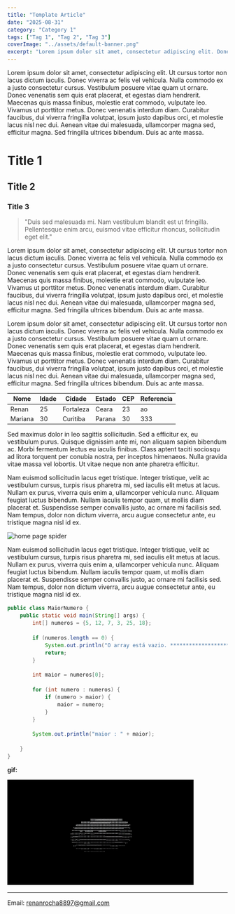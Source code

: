 ```yaml
---
title: "Template Article"
date: "2025-08-31" 
category: "Category 1" 
tags: ["Tag 1", "Tag 2", "Tag 3"] 
coverImage: "../assets/default-banner.png"
excerpt: "Lorem ipsum dolor sit amet, consectetur adipiscing elit. Donec sed nibh velit. Aliquam faucibus enim varius nisi laoreet, et congue lacus ultrices." 
---
```


Lorem ipsum dolor sit amet, consectetur adipiscing elit. Ut cursus tortor non lacus dictum iaculis. Donec viverra ac felis vel vehicula. Nulla commodo ex a justo consectetur cursus. Vestibulum posuere vitae quam ut ornare. Donec venenatis sem quis erat placerat, et egestas diam hendrerit. Maecenas quis massa finibus, molestie erat commodo, vulputate leo. Vivamus ut porttitor metus. Donec venenatis interdum diam. Curabitur faucibus, dui viverra fringilla volutpat, ipsum justo dapibus orci, et molestie lacus nisl nec dui. Aenean vitae dui malesuada, ullamcorper magna sed, efficitur magna. Sed fringilla ultrices bibendum. Duis ac ante massa.

# Title 1
## Title 2
### Title 3

<blockquote>
  <p>"Duis sed malesuada mi. Nam vestibulum blandit est ut fringilla. Pellentesque enim arcu, euismod vitae efficitur rhoncus, sollicitudin eget elit."</p>
</blockquote>

Lorem ipsum dolor sit amet, consectetur adipiscing elit. Ut cursus tortor non lacus dictum iaculis. Donec viverra ac felis vel vehicula. Nulla commodo ex a justo consectetur cursus. Vestibulum posuere vitae quam ut ornare. Donec venenatis sem quis erat placerat, et egestas diam hendrerit. Maecenas quis massa finibus, molestie erat commodo, vulputate leo. Vivamus ut porttitor metus. Donec venenatis interdum diam. Curabitur faucibus, dui viverra fringilla volutpat, ipsum justo dapibus orci, et molestie lacus nisl nec dui. Aenean vitae dui malesuada, ullamcorper magna sed, efficitur magna. Sed fringilla ultrices bibendum. Duis ac ante massa.

Lorem ipsum dolor sit amet, consectetur adipiscing elit. Ut cursus tortor non lacus dictum iaculis. Donec viverra ac felis vel vehicula. Nulla commodo ex a justo consectetur cursus. Vestibulum posuere vitae quam ut ornare. Donec venenatis sem quis erat placerat, et egestas diam hendrerit. Maecenas quis massa finibus, molestie erat commodo, vulputate leo. Vivamus ut porttitor metus. Donec venenatis interdum diam. Curabitur faucibus, dui viverra fringilla volutpat, ipsum justo dapibus orci, et molestie lacus nisl nec dui. Aenean vitae dui malesuada, ullamcorper magna sed, efficitur magna. Sed fringilla ultrices bibendum. Duis ac ante massa.

<div class="table-container">
    <table>
    <thead>
        <tr>
        <th>Nome</th>
        <th>Idade</th>
        <th>Cidade</th>
        <th>Estado</th>
        <th>CEP</th>
        <th>Referencia</th>
        </tr>
    </thead>
    <tbody>
        <tr>
        <td>Renan</td>
        <td>25</td>
        <td>Fortaleza</td>
        <td>Ceara</td>
        <td>23</td>
        <td>ao</td>
        </tr>
        <tr>
        <td>Mariana</td>
        <td>30</td>
        <td>Curitiba</td>
        <td>Parana</td>
        <td>30</td>
        <td>333</td>
        </tr>
    </tbody>
    </table>
</div>

Sed maximus dolor in leo sagittis sollicitudin. Sed a efficitur ex, eu vestibulum purus. Quisque dignissim ante mi, non aliquam sapien bibendum ac. Morbi fermentum lectus eu iaculis finibus. Class aptent taciti sociosqu ad litora torquent per conubia nostra, per inceptos himenaeos. Nulla gravida vitae massa vel lobortis. Ut vitae neque non ante pharetra efficitur.

Nam euismod sollicitudin lacus eget tristique. Integer tristique, velit ac vestibulum cursus, turpis risus pharetra mi, sed iaculis elit metus at lacus. Nullam ex purus, viverra quis enim a, ullamcorper vehicula nunc. Aliquam feugiat luctus bibendum. Nullam iaculis tempor quam, ut mollis diam placerat et. Suspendisse semper convallis justo, ac ornare mi facilisis sed. Nam tempus, dolor non dictum viverra, arcu augue consectetur ante, eu tristique magna nisl id ex.

<picture>
    <img alt="home page spider" src="../assets/mustang.png">
</picture>

Nam euismod sollicitudin lacus eget tristique. Integer tristique, velit ac vestibulum cursus, turpis risus pharetra mi, sed iaculis elit metus at lacus. Nullam ex purus, viverra quis enim a, ullamcorper vehicula nunc. Aliquam feugiat luctus bibendum. Nullam iaculis tempor quam, ut mollis diam placerat et. Suspendisse semper convallis justo, ac ornare mi facilisis sed. Nam tempus, dolor non dictum viverra, arcu augue consectetur ante, eu tristique magna nisl id ex.

```java
public class MaiorNumero {
    public static void main(String[] args) {
        int[] numeros = {5, 12, 7, 3, 25, 18};

        if (numeros.length == 0) {
            System.out.println("O array está vazio. *********************************************************************************************************");
            return;
        }

        int maior = numeros[0];

        for (int numero : numeros) {
            if (numero > maior) {
                maior = numero;
            }
        }

        System.out.println("maior : " + maior);

    }
}
```

**gif:**

<img class="article-gifs" alt="home page spider" src="../assets/banner.gif">


---

Email: [renanrocha8897@gmail.com](mailto:renanrocha8897@gmail.com)